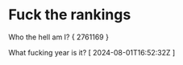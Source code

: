 # Fuck the rankings

Who the hell am I?
{ 2761169 }

What fucking year is it?
[ 2024-08-01T16:52:32Z ]
